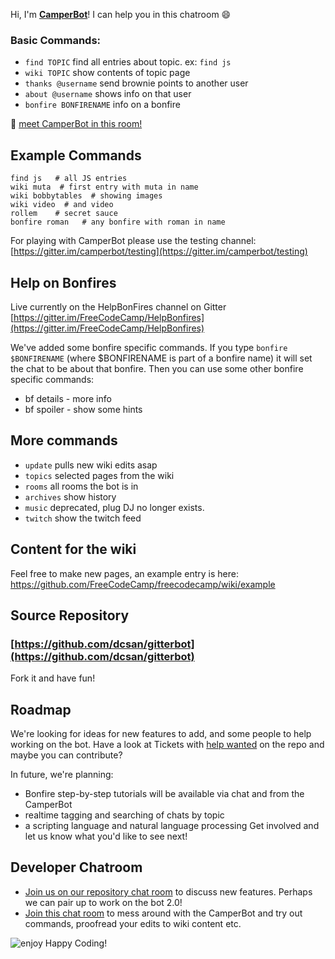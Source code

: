 Hi, I'm **[CamperBot](https://github.com/FreeCodeCamp/freecodecamp/wiki/camperbot)**! I can help you in this chatroom :smile: 

### Basic Commands:
- ``find TOPIC``  find all entries about topic. ex: `find js`
- `wiki TOPIC` show contents of topic page
- `thanks @username`  send brownie points to another user
- `about @username`   shows info on that user
- `bonfire BONFIRENAME` info on a bonfire

:speech_balloon: [meet CamperBot in this room!](https://gitter.im/camperbot/testing)


## Example Commands

```
find js   # all JS entries
wiki muta  # first entry with muta in name
wiki bobbytables  # showing images
wiki video  # and video
rollem    # secret sauce
bonfire roman   # any bonfire with roman in name
```
For playing with CamperBot please use the testing channel:
[https://gitter.im/camperbot/testing](https://gitter.im/camperbot/testing)

## Help on Bonfires
Live currently on the HelpBonFires channel on Gitter
[https://gitter.im/FreeCodeCamp/HelpBonfires](https://gitter.im/FreeCodeCamp/HelpBonfires)

We've added some bonfire specific commands. If you type `bonfire $BONFIRENAME` (where $BONFIRENAME is part of a bonfire name) it will set the chat to be about that bonfire. Then you can use some other bonfire specific commands:

- bf details - more info
- bf spoiler - show some hints

## More  commands
- `update`  pulls new wiki edits asap
- `topics` selected pages from the wiki
- `rooms`  all rooms the bot is in
- `archives` show history
- `music` deprecated, plug DJ no longer exists. 
- `twitch` show the twitch feed

## Content for the wiki
Feel free to make new pages, an example entry is here:
https://github.com/FreeCodeCamp/freecodecamp/wiki/example

## Source Repository
### [https://github.com/dcsan/gitterbot](https://github.com/dcsan/gitterbot)
Fork it and have fun!

## Roadmap
We're looking for ideas for new features to add, and some people to help working on the bot.
Have a look at Tickets with [help wanted](https://github.com/dcsan/gitterbot/issues?q=is%3Aopen+is%3Aissue+label%3A%22help+wanted%22) on the repo and maybe you can contribute?

In future, we're planning:
- Bonfire step-by-step tutorials will be available via chat and from the CamperBot
- realtime tagging and searching of chats by topic
- a scripting language and natural language processing
Get involved and let us know what you'd like to see next!

## Developer Chatroom
- [Join us on our repository chat room](https://gitter.im/dcsan/gitterbot) to discuss new features. Perhaps we can pair up to work on the bot 2.0!
- [Join this chat room](https://gitter.im/camperbot/testing) to mess around with the CamperBot and try out commands, proofread your edits to wiki content etc.


![enjoy](https://avatars1.githubusercontent.com/camperbot?&s=100) Happy Coding!